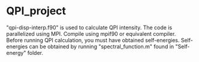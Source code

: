 # QPI_project
"qpi-disp-interp.f90" is used to calculate QPI intensity.  The code is parallelized using MPI.  Compile using mpif90 or equivalent compiler.  
Before running QPI calculation, you must have obtained self-energies.  Self-energies can be obtained by running "spectral_function.m" found in "Self-energy" folder.
